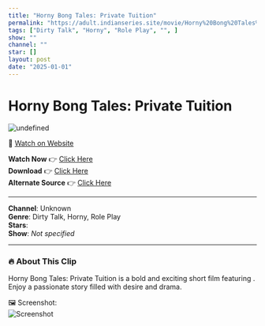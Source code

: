 ```yaml
---
title: "Horny Bong Tales: Private Tuition"
permalink: "https://adult.indianseries.site/movie/Horny%20Bong%20Tales%3A%20Private%20Tuition"
tags: ["Dirty Talk", "Horny", "Role Play", "", ]
show: ""
channel: ""
star: []
layout: post
date: "2025-01-01"
---
```


# Horny Bong Tales: Private Tuition

![undefined](https://desisins.com/wp-content/uploads/2024/08/Horny-Bong-Tales-Teacehr-Student-DesiSins.com_.jpg)

🔗 [Watch on Website](https://adult.indianseries.site/movie/Horny%20Bong%20Tales%3A%20Private%20Tuition)

**Watch Now** 👉 [Click Here](https://adult.indianseries.site/movie/Horny%20Bong%20Tales%3A%20Private%20Tuition)  
**Download** 👉 [Click Here](https://adult.indianseries.site/movie/Horny%20Bong%20Tales%3A%20Private%20Tuition)  
**Alternate Source** 👉 [Click Here](https://adult.indianseries.site/movie/Horny%20Bong%20Tales%3A%20Private%20Tuition)

---

**Channel**: Unknown  
**Genre**: Dirty Talk, Horny, Role Play  
**Stars**:   
**Show**: *Not specified*

---

### 🔥 About This Clip

Horny Bong Tales: Private Tuition is a bold and exciting short film featuring . Enjoy a passionate story filled with desire and drama.
 
🖼️ Screenshot:  
![Screenshot](https://desisins.com/wp-content/uploads/2024/08/Horny-Bong-Tales-Teacehr-Student-DesiSins.com_.jpg)
